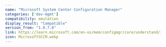 ```yaml
---
name: "Microsoft System Center Configuration Manager"
categories: ['dev-mgmt']
compatibility: emulation
display_result: "Compatible"
version_from: "1.0.7.0"
link: https://learn.microsoft.com/en-us/mem/configmgr/core/understand/introduction
icon: MicrosoftSCCM.webp
---
```



